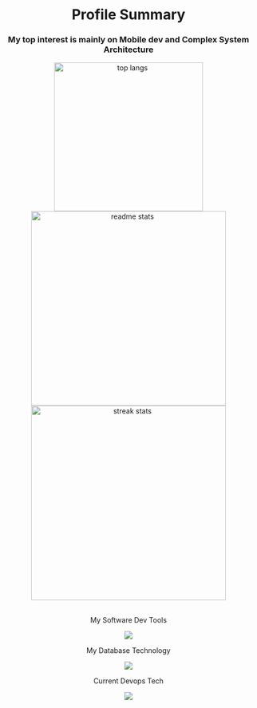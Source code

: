 <h1 align="center">Profile Summary</h1>
<h3 align="center">My top interest is mainly on Mobile dev and Complex System Architecture</h3>

<div align=center>
  <img width=298 src="https://github-readme-stats.vercel.app/api/top-langs/?username=RAFLY404&layout=compact&theme=react&border_radius=10&size_weight=0.5&count_weight=0.5&exclude_repo=github-readme-stats" alt="top langs" />
  <img width=390 src="https://github-readme-stats-salesp07.vercel.app/api?username=RAFLY404&count_private=true&show_icons=true&theme=react&rank_icon=github&border_radius=10" alt="readme stats" />
  <br/>
  <img width=390 align="center"  src="https://streak-stats.demolab.com/?user=RAFLY404&count_private=true&theme=react&border_radius=10" alt="streak stats"/>
</div>

<br>

<p align="center">My Software Dev Tools</p>
<p align="center">
  <a>
    <img src="https://skillicons.dev/icons?i=nodejs,express,flutter,react,vite,tailwind,laravel"/>
  </a>
</p>

<p align="center">My Database Technology</p>
<p align="center">
  <a>
    <img src="https://skillicons.dev/icons?i=mysql,postgres,mongodb"/>
  </a>
</p>

<p align="center">Current Devops Tech</p>
<p align="center">
  <a>
    <img src="https://skillicons.dev/icons?i=windows,git,github"/>
  </a>
</p>
